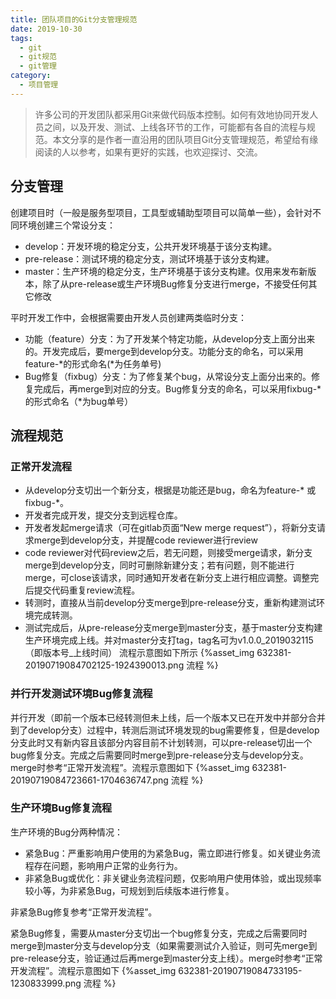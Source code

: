 ```yaml
---
title: 团队项目的Git分支管理规范
date: 2019-10-30
tags:
  - git
  - git规范
  - git管理
category:
  - 项目管理
---
```


> 许多公司的开发团队都采用Git来做代码版本控制。如何有效地协同开发人员之间，以及开发、测试、上线各环节的工作，可能都有各自的流程与规范。本文分享的是作者一直沿用的团队项目Git分支管理规范，希望给有缘阅读的人以参考，如果有更好的实践，也欢迎探讨、交流。

## 分支管理

创建项目时（一般是服务型项目，工具型或辅助型项目可以简单一些），会针对不同环境创建三个常设分支：

- develop：开发环境的稳定分支，公共开发环境基于该分支构建。
- pre-release：测试环境的稳定分支，测试环境基于该分支构建。
- master：生产环境的稳定分支，生产环境基于该分支构建。仅用来发布新版本，除了从pre-release或生产环境Bug修复分支进行merge，不接受任何其它修改

平时开发工作中，会根据需要由开发人员创建两类临时分支：

- 功能（feature）分支：为了开发某个特定功能，从develop分支上面分出来的。开发完成后，要merge到develop分支。功能分支的命名，可以采用feature-*的形式命名(*为任务单号)
- Bug修复（fixbug）分支：为了修复某个bug，从常设分支上面分出来的。修复完成后，再merge到对应的分支。Bug修复分支的命名，可以采用fixbug-*的形式命名（*为bug单号）

<!-- more -->
## 流程规范
### 正常开发流程
- 从develop分支切出一个新分支，根据是功能还是bug，命名为feature-* 或 fixbug-*。
- 开发者完成开发，提交分支到远程仓库。
- 开发者发起merge请求（可在gitlab页面“New merge request”），将新分支请求merge到develop分支，并提醒code reviewer进行review
- code reviewer对代码review之后，若无问题，则接受merge请求，新分支merge到develop分支，同时可删除新建分支；若有问题，则不能进行merge，可close该请求，同时通知开发者在新分支上进行相应调整。调整完后提交代码重复review流程。
- 转测时，直接从当前develop分支merge到pre-release分支，重新构建测试环境完成转测。
- 测试完成后，从pre-release分支merge到master分支，基于master分支构建生产环境完成上线。并对master分支打tag，tag名可为v1.0.0_2019032115（即版本号_上线时间）
流程示意图如下所示
{%asset_img 632381-20190719084702125-1924390013.png 流程 %}

### 并行开发测试环境Bug修复流程
并行开发（即前一个版本已经转测但未上线，后一个版本又已在开发中并部分合并到了develop分支）过程中，转测后测试环境发现的bug需要修复，但是develop分支此时又有新内容且该部分内容目前不计划转测，可以pre-release切出一个bug修复分支。完成之后需要同时merge到pre-release分支与develop分支。merge时参考“正常开发流程”。流程示意图如下
{%asset_img 632381-20190719084723661-1704636747.png 流程 %}

### 生产环境Bug修复流程
生产环境的Bug分两种情况：

  - 紧急Bug：严重影响用户使用的为紧急Bug，需立即进行修复。如关键业务流程存在问题，影响用户正常的业务行为。
  - 非紧急Bug或优化：非关键业务流程问题，仅影响用户使用体验，或出现频率较小等，为非紧急Bug，可规划到后续版本进行修复。

非紧急Bug修复参考“正常开发流程”。

紧急Bug修复，需要从master分支切出一个bug修复分支，完成之后需要同时merge到master分支与develop分支（如果需要测试介入验证，则可先merge到pre-release分支，验证通过后再merge到master分支上线）。merge时参考“正常开发流程”。流程示意图如下
{%asset_img 632381-20190719084733195-1230833999.png 流程 %}
